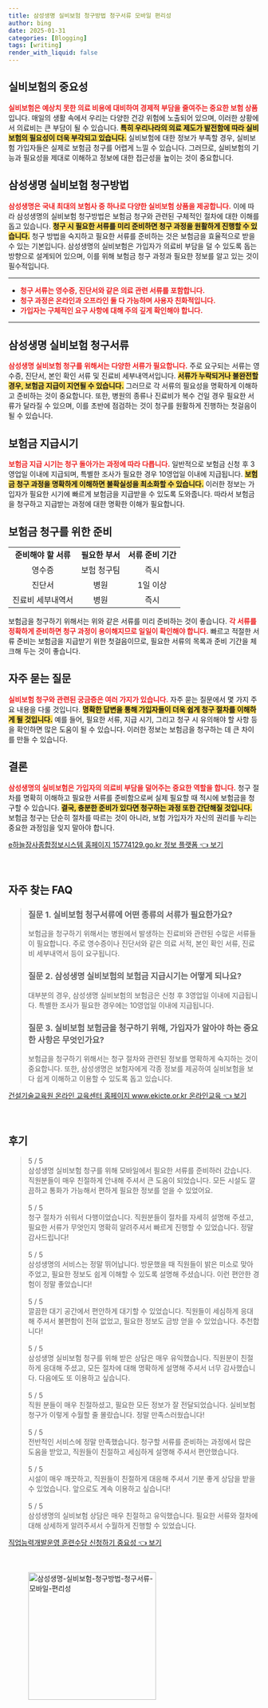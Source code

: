 ```yaml
---
title: 삼성생명 실비보험 청구방법 청구서류 모바일 편리성
author: bing
date: 2025-01-31
categories: [Blogging]
tags: [writing]
render_with_liquid: false
---
```



<h2 id='실비보험의 중요성'>실비보험의 중요성</h2>

<p><b><span style="color: #ee2323;">실비보험은 예상치 못한 의료 비용에 대비하여 경제적 부담을 줄여주는 중요한 보험 상품</span></b>입니다. 매일의 생활 속에서 우리는 다양한 건강 위험에 노출되어 있으며, 이러한 상황에서 의료비는 큰 부담이 될 수 있습니다. <b><span style="background-color: #ffe066;">특히 우리나라의 의료 제도가 발전함에 따라 실비보험의 필요성이 더욱 부각되고 있습니다.</span></b> 실비보험에 대한 정보가 부족할 경우, 실비보험 가입자들은 실제로 보험금 청구를 어렵게 느낄 수 있습니다. 그러므로, 실비보험의 기능과 필요성을 제대로 이해하고 정보에 대한 접근성을 높이는 것이 중요합니다.</p>

<h2 id='삼성생명 실비보험 청구방법'>삼성생명 실비보험 청구방법</h2>

<p><b><span style="color: #ee2323;">삼성생명은 국내 최대의 보험사 중 하나로 다양한 실비보험 상품을 제공합니다.</span></b> 이에 따라 삼성생명의 실비보험 청구방법은 보험금 청구와 관련된 구체적인 절차에 대한 이해를 돕고 있습니다. <b><span style="background-color: #ffe066;">청구 시 필요한 서류를 미리 준비하면 청구 과정을 원활하게 진행할 수 있습니다.</span></b> 청구 방법을 숙지하고 필요한 서류를 준비하는 것은 보험금을 효율적으로 받을 수 있는 기본입니다. 삼성생명의 실비보험은 가입자가 의료비 부담을 덜 수 있도록 돕는 방향으로 설계되어 있으며, 이를 위해 보험금 청구 과정과 필요한 정보를 알고 있는 것이 필수적입니다.</p>

<hr />

<ul>
    <li><b><span style="color: #ee2323;">청구 서류는 영수증, 진단서와 같은 의료 관련 서류를 포함합니다.</span></b></li>
    <li><b><span style="color: #ee2323;">청구 과정은 온라인과 오프라인 둘 다 가능하며 사용자 친화적입니다.</span></b></li>
    <li><b><span style="color: #ee2323;">가입자는 구체적인 요구 사항에 대해 주의 깊게 확인해야 합니다.</span></b></li>
</ul>

<hr />

<h2 id='삼성생명 실비보험 청구서류'>삼성생명 실비보험 청구서류</h2>

<p><b><span style="color: #ee2323;">삼성생명 실비보험 청구를 위해서는 다양한 서류가 필요합니다.</span></b> 주로 요구되는 서류는 영수증, 진단서, 본인 확인 서류 및 진료비 세부내역서입니다. <b><span style="background-color: #ffe066;">서류가 누락되거나 불완전할 경우, 보험금 지급이 지연될 수 있습니다.</span></b> 그러므로 각 서류의 필요성을 명확하게 이해하고 준비하는 것이 중요합니다. 또한, 병원의 종류나 진료비가 복수 건일 경우 필요한 서류가 달라질 수 있으며, 이를 초반에 점검하는 것이 청구를 원활하게 진행하는 첫걸음이 될 수 있습니다.</p>

<h2 id='보험금 지급시기'>보험금 지급시기</h2>

<p><b><span style="color: #ee2323;">보험금 지급 시기는 청구 돌아가는 과정에 따라 다릅니다.</span></b> 일반적으로 보험금 신청 후 3영업일 이내에 지급되며, 특별한 조사가 필요한 경우 10영업일 이내에 지급됩니다. <b><span style="background-color: #ffe066;">보험금 청구 과정을 명확하게 이해하면 불확실성을 최소화할 수 있습니다.</span></b> 이러한 정보는 가입자가 필요한 시기에 빠르게 보험금을 지급받을 수 있도록 도와줍니다. 따라서 보험금을 청구하고 지급받는 과정에 대한 명확한 이해가 필요합니다.</p>

<h2 id='보험금 청구를 위한 준비'>보험금 청구를 위한 준비</h2>

<table>
    <tr>
        <td style="text-align: center; height: 17px;"><b>준비해야 할 서류</b></td>
        <td style="text-align: center; height: 17px;"><b>필요한 부서</b></td>
        <td style="text-align: center; height: 17px;"><b>서류 준비 기간</b></td>
    </tr>
    <tr>
        <td style="text-align: center; height: 17px;">영수증</td>
        <td style="text-align: center; height: 17px;">보험 청구팀</td>
        <td style="text-align: center; height: 17px;">즉시</td>
    </tr>
    <tr>
        <td style="text-align: center; height: 17px;">진단서</td>
        <td style="text-align: center; height: 17px;">병원</td>
        <td style="text-align: center; height: 17px;">1일 이상</td>
    </tr>
    <tr>
        <td style="text-align: center; height: 17px;">진료비 세부내역서</td>
        <td style="text-align: center; height: 17px;">병원</td>
        <td style="text-align: center; height: 17px;">즉시</td>
    </tr>
</table>

<p>보험금을 청구하기 위해서는 위와 같은 서류를 미리 준비하는 것이 좋습니다. <b><span style="color: #ee2323;">각 서류를 정확하게 준비하면 청구 과정이 용이해지므로 일일이 확인해야 합니다.</span></b> 빠르고 적절한 서류 준비는 보험금을 지급받기 위한 첫걸음이므로, 필요한 서류의 목록과 준비 기간을 체크해 두는 것이 좋습니다.</p>

<h2 id='자주 묻는 질문'>자주 묻는 질문</h2>

<p><b><span style="color: #ee2323;">실비보험 청구와 관련된 궁금증은 여러 가지가 있습니다.</span></b> 자주 묻는 질문에서 몇 가지 주요 내용을 다룰 것입니다. <b><span style="background-color: #ffe066;">명확한 답변을 통해 가입자들이 더욱 쉽게 청구 절차를 이해하게 될 것입니다.</span></b> 예를 들어, 필요한 서류, 지급 시기, 그리고 청구 시 유의해야 할 사항 등을 확인하면 많은 도움이 될 수 있습니다. 이러한 정보는 보험금을 청구하는 데 큰 차이를 만들 수 있습니다.</p>

<h2 id='결론'>결론</h2>

<p><b><span style="color: #ee2323;">삼성생명의 실비보험은 가입자의 의료비 부담을 덜어주는 중요한 역할을 합니다.</span></b> 청구 절차를 명확히 이해하고 필요한 서류를 준비함으로써 실제 필요할 때 적시에 보험금을 청구할 수 있습니다. <b><span style="background-color: #ffe066;">결국, 충분한 준비가 있다면 청구하는 과정 또한 간단해질 것입니다.</span></b> 보험금 청구는 단순히 절차를 따르는 것이 아니라, 보험 가입자가 자신의 권리를 누리는 중요한 과정임을 잊지 말아야 합니다.</p>


<p><a class="click-button" title="e하늘장사종합정보시스템 홈페이지 15774129.go.kr 정보 플랫폼" href="https://24nara.github.io/posts/e%ED%95%98%EB%8A%98%EC%9E%A5%EC%82%AC%EC%A2%85%ED%95%A9%EC%A0%95%EB%B3%B4%EC%8B%9C%EC%8A%A4%ED%85%9C-%ED%99%88%ED%8E%98%EC%9D%B4%EC%A7%80-15774129.go.kr-%EC%A0%95%EB%B3%B4-%ED%94%8C%EB%9E%AB%ED%8F%BC/" rel="dofollow">e하늘장사종합정보시스템 홈페이지 15774129.go.kr 정보 플랫폼 👈 보기</a></p><br>
<h2 id='자주_찾는_FAQ'>자주 찾는 FAQ</h2>
<div itemscope="" itemtype="https://schema.org/FAQPage"> 
<blockquote> 
<div itemscope="" itemprop="mainEntity" itemtype="https://schema.org/Question"> 
<h3 itemprop="name">질문 1. 실비보험 청구서류에 어떤 종류의 서류가 필요한가요?</h3> 
<div itemscope="" itemprop="acceptedAnswer" itemtype="https://schema.org/Answer"> 
<span itemprop="text"> 
<p>보험금을 청구하기 위해서는 병원에서 발생하는 진료비와 관련된 수많은 서류들이 필요합니다. 주로 영수증이나 진단서와 같은 의료 서적, 본인 확인 서류, 진료비 세부내역서 등이 요구됩니다.</p> 
</span> 
</div> 
</div> 

<div itemscope="" itemprop="mainEntity" itemtype="https://schema.org/Question"> 
<h3 itemprop="name">질문 2. 삼성생명 실비보험의 보험금 지급시기는 어떻게 되나요?</h3> 
<div itemscope="" itemprop="acceptedAnswer" itemtype="https://schema.org/Answer"> 
<span itemprop="text"> 
<p>대부분의 경우, 삼성생명 실비보험의 보험금은 신청 후 3영업일 이내에 지급됩니다. 특별한 조사가 필요한 경우에는 10영업일 이내에 지급됩니다.</p> 
</span> 
</div> 
</div> 

<div itemscope="" itemprop="mainEntity" itemtype="https://schema.org/Question"> 
<h3 itemprop="name">질문 3. 실비보험 보험금을 청구하기 위해, 가입자가 알아야 하는 중요한 사항은 무엇인가요?</h3> 
<div itemscope="" itemprop="acceptedAnswer" itemtype="https://schema.org/Answer"> 
<span itemprop="text"> 
<p>보험금을 청구하기 위해서는 청구 절차와 관련된 정보를 명확하게 숙지하는 것이 중요합니다. 또한, 삼성생명은 보험자에게 각종 정보를 제공하여 실비보험을 보다 쉽게 이해하고 이용할 수 있도록 돕고 있습니다.</p> 
</span> 
</div> 
</div> 
</blockquote> 
</div>
<p><a class="click-button" title="건설기술교육원 온라인 교육센터 홈페이지 www.ekicte.or.kr 온라인교육" href="https://24nara.github.io/posts/%EA%B1%B4%EC%84%A4%EA%B8%B0%EC%88%A0%EA%B5%90%EC%9C%A1%EC%9B%90-%EC%98%A8%EB%9D%BC%EC%9D%B8-%EA%B5%90%EC%9C%A1%EC%84%BC%ED%84%B0-%ED%99%88%ED%8E%98%EC%9D%B4%EC%A7%80-www.ekicte.or.kr-%EC%98%A8%EB%9D%BC%EC%9D%B8%EA%B5%90%EC%9C%A1/" rel="dofollow">건설기술교육원 온라인 교육센터 홈페이지 www.ekicte.or.kr 온라인교육 👈 보기</a></p><br>
<h2 id='후기'>후기</h2>
<div itemscope itemtype="https://schema.org/Product">
  <blockquote>
  <div itemprop="review" itemscope itemtype="https://schema.org/Review">
      <div itemprop="reviewRating" itemscope itemtype="https://schema.org/Rating"> <span itemprop="ratingValue">5</span> / <span itemprop="bestRating">5</span> </div>
      <span itemprop="reviewBody">삼성생명 실비보험 청구를 위해 모바일에서 필요한 서류를 준비하러 갔습니다. 직원분들이 매우 친절하게 안내해 주셔서 큰 도움이 되었습니다. 모든 시설도 깔끔하고 통화가 가능해서 편하게 필요한 정보를 얻을 수 있었어요.</span>
  </div>
  <br>
  <div itemprop="review" itemscope itemtype="https://schema.org/Review">
      <div itemprop="reviewRating" itemscope itemtype="https://schema.org/Rating"> <span itemprop="ratingValue">5</span> / <span itemprop="bestRating">5</span> </div>
      <span itemprop="reviewBody">청구 절차가 쉬워서 다행이었습니다. 직원분들이 절차를 자세히 설명해 주셨고, 필요한 서류가 무엇인지 명확히 알려주셔서 빠르게 진행할 수 있었습니다. 정말 감사드립니다!</span>
  </div>
  <br>
  <div itemprop="review" itemscope itemtype="https://schema.org/Review">
      <div itemprop="reviewRating" itemscope itemtype="https://schema.org/Rating"> <span itemprop="ratingValue">5</span> / <span itemprop="bestRating">5</span> </div>
      <span itemprop="reviewBody">삼성생명의 서비스는 정말 뛰어납니다. 방문했을 때 직원들이 밝은 미소로 맞아주었고, 필요한 정보도 쉽게 이해할 수 있도록 설명해 주셨습니다. 이런 편안한 경험이 정말 좋았습니다!</span>
  </div>
  <br>
  <div itemprop="review" itemscope itemtype="https://schema.org/Review">
      <div itemprop="reviewRating" itemscope itemtype="https://schema.org/Rating"> <span itemprop="ratingValue">5</span> / <span itemprop="bestRating">5</span> </div>
      <span itemprop="reviewBody">깔끔한 대기 공간에서 편안하게 대기할 수 있었습니다. 직원들이 세심하게 응대해 주셔서 불편함이 전혀 없었고, 필요한 정보도 금방 얻을 수 있었습니다. 추천합니다!</span>
  </div>
  <br>
  <div itemprop="review" itemscope itemtype="https://schema.org/Review">
      <div itemprop="reviewRating" itemscope itemtype="https://schema.org/Rating"> <span itemprop="ratingValue">5</span> / <span itemprop="bestRating">5</span> </div>
      <span itemprop="reviewBody">삼성생명 실비보험 청구를 위해 받은 상담은 매우 유익했습니다. 직원분이 친절하게 응대해 주셨고, 모든 절차에 대해 명확하게 설명해 주셔서 너무 감사했습니다. 다음에도 또 이용하고 싶습니다.</span>
  </div>
  <br>
  <div itemprop="review" itemscope itemtype="https://schema.org/Review">
      <div itemprop="reviewRating" itemscope itemtype="https://schema.org/Rating"> <span itemprop="ratingValue">5</span> / <span itemprop="bestRating">5</span> </div>
      <span itemprop="reviewBody">직원 분들이 매우 친절하셨고, 필요한 모든 정보가 잘 전달되었습니다. 실비보험 청구가 이렇게 수월할 줄 몰랐습니다. 정말 만족스러웠습니다!</span>
  </div>
  <br>
  <div itemprop="review" itemscope itemtype="https://schema.org/Review">
      <div itemprop="reviewRating" itemscope itemtype="https://schema.org/Rating"> <span itemprop="ratingValue">5</span> / <span itemprop="bestRating">5</span> </div>
      <span itemprop="reviewBody">전반적인 서비스에 정말 만족했습니다. 청구할 서류를 준비하는 과정에서 많은 도움을 받았고, 직원들이 친절하고 세심하게 설명해 주셔서 편안했습니다.</span>
  </div>
  <br>
  <div itemprop="review" itemscope itemtype="https://schema.org/Review">
      <div itemprop="reviewRating" itemscope itemtype="https://schema.org/Rating"> <span itemprop="ratingValue">5</span> / <span itemprop="bestRating">5</span> </div>
      <span itemprop="reviewBody">시설이 매우 깨끗하고, 직원들이 친절하게 대응해 주셔서 기분 좋게 상담을 받을 수 있었습니다. 앞으로도 계속 이용하고 싶습니다!</span>
  </div>
  <br>
  <div itemprop="review" itemscope itemtype="https://schema.org/Review">
      <div itemprop="reviewRating" itemscope itemtype="https://schema.org/Rating"> <span itemprop="ratingValue">5</span> / <span itemprop="bestRating">5</span> </div>
      <span itemprop="reviewBody">삼성생명의 실비보험 상담은 매우 친절하고 유익했습니다. 필요한 서류와 절차에 대해 상세하게 알려주셔서 수월하게 진행할 수 있었습니다.</span>
  </div>
  </blockquote>
</div>
<p><a class="click-button" title="직업능력개발운영 훈련수당 신청하기 중요성" href="https://24nara.github.io/posts/%EC%A7%81%EC%97%85%EB%8A%A5%EB%A0%A5%EA%B0%9C%EB%B0%9C%EC%9A%B4%EC%98%81-%ED%9B%88%EB%A0%A8%EC%88%98%EB%8B%B9-%EC%8B%A0%EC%B2%AD%ED%95%98%EA%B8%B0-%EC%A4%91%EC%9A%94%EC%84%B1/" rel="dofollow">직업능력개발운영 훈련수당 신청하기 중요성 👈 보기</a></p><br>
<figure class="image"><img src="https://24nara.github.io/assets/img/thumbnail/삼성생명-실비보험-청구방법-청구서류-모바일-편리성.webp" alt="삼성생명-실비보험-청구방법-청구서류-모바일-편리성" width="256" height="256"></figure>